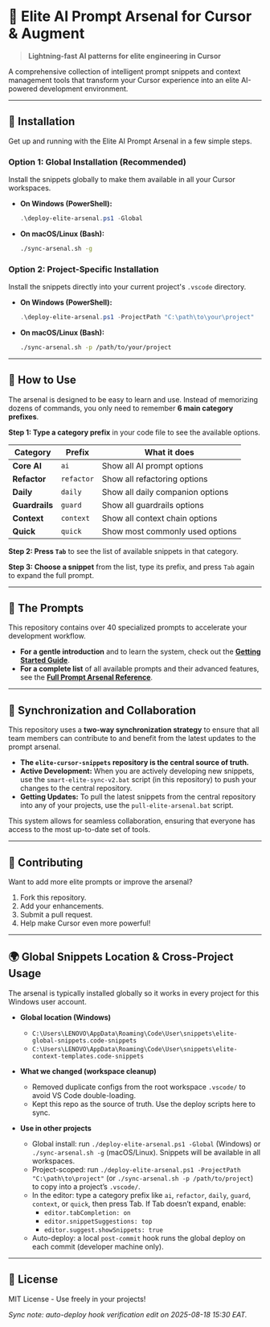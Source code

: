 # 🧠 Elite AI Prompt Arsenal for Cursor & Augment

> **Lightning-fast AI patterns for elite engineering in Cursor**

A comprehensive collection of intelligent prompt snippets and context management tools that transform your Cursor experience into an elite AI-powered development environment.

---

## 🚀 Installation

Get up and running with the Elite AI Prompt Arsenal in a few simple steps.

### **Option 1: Global Installation (Recommended)**

Install the snippets globally to make them available in all your Cursor workspaces.

*   **On Windows (PowerShell):**
    ```powershell
    .\deploy-elite-arsenal.ps1 -Global
    ```
*   **On macOS/Linux (Bash):**
    ```bash
    ./sync-arsenal.sh -g
    ```

### **Option 2: Project-Specific Installation**

Install the snippets directly into your current project's `.vscode` directory.

*   **On Windows (PowerShell):**
    ```powershell
    .\deploy-elite-arsenal.ps1 -ProjectPath "C:\path\to\your\project"
    ```
*   **On macOS/Linux (Bash):**
    ```bash
    ./sync-arsenal.sh -p /path/to/your/project
    ```

---

## 🔧 How to Use

The arsenal is designed to be easy to learn and use. Instead of memorizing dozens of commands, you only need to remember **6 main category prefixes**.

**Step 1: Type a category prefix** in your code file to see the available options.

| Category     | Prefix     | What it does                      |
|--------------|------------|-----------------------------------|
| **Core AI**  | `ai`       | Show all AI prompt options        |
| **Refactor** | `refactor` | Show all refactoring options      |
| **Daily**    | `daily`    | Show all daily companion options  |
| **Guardrails**| `guard`    | Show all guardrails options       |
| **Context**  | `context`  | Show all context chain options    |
| **Quick**    | `quick`    | Show most commonly used options   |

**Step 2: Press `Tab`** to see the list of available snippets in that category.

**Step 3: Choose a snippet** from the list, type its prefix, and press `Tab` again to expand the full prompt.

---

## 🎯 The Prompts

This repository contains over 40 specialized prompts to accelerate your development workflow.

*   **For a gentle introduction** and to learn the system, check out the **[Getting Started Guide](./GETTING-STARTED-GUIDE.md)**.
*   **For a complete list** of all available prompts and their advanced features, see the **[Full Prompt Arsenal Reference](./AI-Prompt-Arsenal.md)**.

---

## 🔄 Synchronization and Collaboration

This repository uses a **two-way synchronization strategy** to ensure that all team members can contribute to and benefit from the latest updates to the prompt arsenal.

*   **The `elite-cursor-snippets` repository is the central source of truth.**
*   **Active Development:** When you are actively developing new snippets, use the `smart-elite-sync-v2.bat` script (in this repository) to push your changes to the central repository.
*   **Getting Updates:** To pull the latest snippets from the central repository into any of your projects, use the `pull-elite-arsenal.bat` script.

This system allows for seamless collaboration, ensuring that everyone has access to the most up-to-date set of tools.

---

## 🤝 Contributing

Want to add more elite prompts or improve the arsenal?

1.  Fork this repository.
2.  Add your enhancements.
3.  Submit a pull request.
4.  Help make Cursor even more powerful!

---

## 🌍 Global Snippets Location & Cross-Project Usage

The arsenal is typically installed globally so it works in every project for this Windows user account.

* __Global location (Windows)__
  * `C:\Users\LENOVO\AppData\Roaming\Code\User\snippets\elite-global-snippets.code-snippets`
  * `C:\Users\LENOVO\AppData\Roaming\Code\User\snippets\elite-context-templates.code-snippets`

* __What we changed (workspace cleanup)__
  * Removed duplicate configs from the root workspace `.vscode/` to avoid VS Code double-loading.
  * Kept this repo as the source of truth. Use the deploy scripts here to sync.

* **Use in other projects**
  * Global install: run `./deploy-elite-arsenal.ps1 -Global` (Windows) or `./sync-arsenal.sh -g` (macOS/Linux). Snippets will be available in all workspaces.
  * Project-scoped: run `./deploy-elite-arsenal.ps1 -ProjectPath "C:\path\to\project"` (or `./sync-arsenal.sh -p /path/to/project`) to copy into a project’s `.vscode/`.
  * In the editor: type a category prefix like `ai`, `refactor`, `daily`, `guard`, `context`, or `quick`, then press Tab. If Tab doesn’t expand, enable:
    - `editor.tabCompletion: on`
    - `editor.snippetSuggestions: top`
    - `editor.suggest.showSnippets: true`
  * Auto-deploy: a local `post-commit` hook runs the global deploy on each commit (developer machine only).

---

## 📄 License

MIT License - Use freely in your projects!

_Sync note: auto-deploy hook verification edit on 2025-08-18 15:30 EAT._
